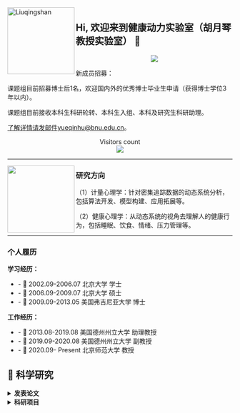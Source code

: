 <img align="left" height="150" alt="Liuqingshan" src="https://raw.githubusercontent.com/673aa/673aa/main/img/HDLab.jfif?v=4?transparent=1&palette=1"/>

## Hi, 欢迎来到健康动力实验室（胡月琴教授实验室） 👋
<p align="center">
  <a align="center" href="https://github.com/673aa/readme-typing-svg"><img src="https://readme-typing-svg.herokuapp.com?&font=IBM+Plex+Sans&color=F72EE2&size=25&lines=Welcome+to+胡+月+琴+教+授+实+验+室;Welcome+to+健+康+动+力+实+验+室+!](https://readme-typing-svg.herokuapp.com?font=Fira+Code&pause=1000&color=F70000&width=435&lines=Welcome+to+胡+月+琴+教+授+实+验+室;Welcome+to+健+康+动+力+实+验+室+!" /></a>
</p>
<p>

新成员招募：

课题组目前招募博士后1名，欢迎国内外的优秀博士毕业生申请（获得博士学位3年以内）。

课题组目前接收本科生科研轮转、本科生入组、本科及研究生科研助理。

了解详情请发邮件yueqinhu@bnu.edu.cn。
</p>
<p align="center"> 
  Visitors count<br>
  <img src="https://profile-counter.glitch.me/yueqinhu/count.svg" />
</p>

  ---
 <p>
  <img width="150" align='left' src="https://psych.bnu.edu.cn/images/2022-08/618826f5747b4406bb42b76a2d1f2f79.png">
</p>

### 研究方向

（1）计量心理学：针对密集追踪数据的动态系统分析，包括算法开发、模型构建、应用拓展等。

（2）健康心理学：从动态系统的视角去理解人的健康行为，包括睡眠、饮食、情绪、压力管理等。

 ---
 ### 个人履历
**学习经历：**
<ul>
  <li>- 🔭 2002.09-2006.07   北京大学               学士</li>
  <li>- 🌱 2006.09-2009.07   北京大学               硕士</li>
  <li>- 👯 2009.09-2013.05   美国弗吉尼亚大学       博士</li>
</ul>

**工作经历：**
<ul>
  <li>- 🔭 2013.08-2019.08   美国德州州立大学       助理教授</li>
  <li>- 🌱 2019.09-2020.08   美国德州州立大学       副教授</li>
  <li>- 👯 2020.09- Present   北京师范大学               教授</li>
</ul>

<h2>🚀 科学研究</h2>
<details>
 <summary><strong>发表论文</strong></summary>
<p align="left">
Luo, X., & Hu, Y.* (in press). Temporal misalignment in intensive longitudinal data: Consequences and solutions based on dynamic structural equation models. Structural Equation Modeling.

 Gan, Y., Wang, L., Schwarzer, R., Chen, G., & Hu, Y.* (in press). Eating Healthy Under Work Stress: A Gene Stress Interaction Model. Health Psychology.

 胡月琴，王理中，陈钢，甘怡群. (2023). CSF3R和行动控制对应激与健康饮食关系的调节作用：应激影响健康行为的个体化模型的初步证据. 心理学报. 55，8，1-12.

吴凡，胡月琴. (2023). 人格动态性：过程与特质整合视角. 心理科学进展.

Luo, X., & Hu, Y.* (2023). The competitive interaction between food cravings and unhealthy snacking: an application of the predator-prey model in psychology. Current Psychology. Doi: 10.1007/s12144-022-03848-8

Yao, Z.*, Xu, J., L., K., & Hu, Y.*(2023). A dynamical systems investigation of the co-regulation between perceived daily parental warmth and adolescent attention-deficit/hyperactivity disorder symptoms. Research on Child and Adolescent Psychopathology. Doi: 10.1007/10802-023-01039-y

Xu, J., Wang, H., Liu, S., Hale, M., Weng, X., Ahemaitijiang, N., Hu., Y.*, Suveg, C., & Han, Z*. (2023). Relations among family, peer, and academic stress and adjustment in Chinese adolescents: A daily diary analysis. Developmental Psychology. https://doi.org/10.1037/dev0001538

De Nadai, A., Hu, Y., & Thompson, W. K. (2022). Data pollution in Neuropsychiatry-an under-recognized but critical barrier to research progress. JAMA Psychiatry, 79(2), 97-98.

 Shen, Y., Lee, H., Choi, Y., Hu, Y., & Kim, K. (2022). Ethnic-racial socialization, ethnic-racial identity, and depressive symptoms in Korean adolescents in the United States and China. Journal of Youth and Adolescence, 51(2), 377-392.

 Li, Y., Hu, Y., Yang, W., Wang, Y. (2021). Daily interventions and assessments: The effect of online self-compassion meditation on psychological health. Applied Psychology: Health Well-Being, 13(4), 906-921.

Hu, Y., Stephenson, K., & Klare, D. (2020). The dynamic relationship between daily caffeine intake and sleep duration in middle-aged and older adults. Journal of Sleep Research, 29(6), e12996
Snyder, M., Haskard-Zolnierek, K., Howard, K., & Hu, Y. (2020). Weight stigma is associated with provider-patient relationship factors and adherence for individuals with hypothyroidism. Journal of Health Psychology, 27(3), 702-712.

Hu, Y., Visser, M., & Kaiser, S. (2020). Perceived Stress and Sleep Quality in Midlife and Later: Controlling for Genetic and Environmental Influences. Behavioral Sleep Medicine, 18(4), 537-549.

Ginsburg, H., Hu, Y., & Robinson, B. (2020). Little Albert’s fear conditioning disappears when Watson’s different presentations of the rat before and after conditioning are controlled. North American Journal of Psychology, 22(4), 661-678.

Shen,Y., Seo, E., Hu, Y., Zhang, M., & Chao, R. K. (2019). Measurement Invariance of Language Brokering Extent and Attitudes in Linguistic Minority Adolescents: Item Response Theory Analyses. Cultural Diversity and Ethnic Minority Psychology, 25, 170-178.

Hu, Y., & Treinen, R. F. (2019). A one-step method for modeling intensive longitudinal data with differential equations. British Journal of Mathematical and statistical psychology, 1, 38-60.

Menge, L. R., Hu Y., Crixell, S., Lloyd, L, Bezner, J., Burke, T. (2019). Influences on Catered Event Ordering in a University Workplace: Development and Validation of the Understanding Food Ordering (UFO) Survey. American Journal of Health Promotion, 33(4), 616-619.

Hu, Y., Huang, Y. (2018). Dynamic Regulation toward an External Stimulus: A Differential Equation Model. Multivariate Behavioral Research, 53(6), 925-939.

Hu, Y., Wang, Y., Sun, Y., Arteta Garcia, J., & Purol, S. (2018). Diary Study: The Protective Role of Self-Compassion on Stress-related Poor Sleep Quality. Mindfulness, 9, 1931-1940.

Menge, L.R., Crixell, S., Hu, Y., Lloyd, L., Bezner, J., Burke, T. Oliver, J. (2018). Policies and Other Influences on Food-Ordering Decisions for Catered Events in a University Workplace. Journal of Nutrition Education and Behavior, 7, S122-S123.

Hu, Y., Boker, S. (2017). Latent differential equation models for binary and ordinal data. Structural Equation Modeling: A Multidisciplinary Journal. 24, 52-64.

Hu, Y., Nesselroade, J. R., Erbacher, M. K., Boker, S. M., Burt, S. A., Keel, P. K., Neale, M. C., Sisk, C. L., & Klump, K. (2016). Test reliability at the individual level. Structural Equation Modeling: A Multidisciplinary Journal, 23, 532-543.

Boker, S. M., Staples, A. D., & Hu, Y. (2016). Dynamics of change and change in dynamics. Journal for Person-Oriented Research, 2, 34-55.

Arteta Garcia, J., Cobos, B. A., Hu, Y., Jordan, K., & Howard, K. (2016). Evaluation of how depression and anxiety mediate the relationship between pain catastrophizing and prescription opioid misuse in a chronic pain population. Pain Medicine, 17(2), 295-303.

Hu, Y., Xu, Y., Tornello, S. (2016). Stability of self-reported same-sex and bisexual Attraction from adolescence to adulthood. Archives of Sexual Behavior, 45(3), 651-659.

Hu, Y., Boker, S., Neale, M., & Klump, K. (2014). Coupled Latent Differential Equation with Moderators: Simulation and Application. Psychological Methods, 19, 56-71.

Lambert, A. E., Hu,Y.,  Magee, J. C.,  Beadel, J. R. & Teachman, B. A. (2014). Thought Suppression Across Time: Change in Frequency and Duration of Thought Recurrence. Journal of Obsessive Compulsive and Related Disorders, 1, 21-28.

Gasimova, F., Robitzsch, A., Wilhelm, O., Boker, S., Hu, Y., & Hülür, G. (2014). Dynamical systems analysis applied to working memory data. Frontiers in Psychology, 5, 687.

Haedt-Matt, A. A., Keel, P. K., Racine, S., Burt, A., Hu, Y., Boker, S., Neale, M., & Klump, K. (2014). Do emotional eating urges regulate affect? Concurrent and prospective associations and implications for risk models of binge eating. International Journal of Eating Disorders, 47(8), 874-877.

Hu, Y., & Boker, S. (2013). Permutation Tests of Coupled Latent Differential Equations, Multivariate Behavioral Research, 48, 160.

Klump, K.L., Keel, P.K., Racine, S.E., Burt, S.A., Neale, M., Sisk, C.L., Boker, S. M., & Hu, Y. (2013). The interactive effects of estrogen and progesterone on changes in emotional eating across the menstrual cycle. Journal of Abnormal Psychology, 122, 131-137.

Hu, Y., Gan, Y., Liu, Y., (2012). How Chinese people infer helper’s ambiguous intentions: Helper effort and interpersonal relationships. International Journal of Psychology, 1, 1-12.

Hu, Y., & Gan, Y., (2011). Future-Oriented Coping and Job Hunting among College Students. Psychological Record. 61(2), 253-268.

Gan, Y., Hu, Y., & Zhang, Y. (2010). Proactive and preventive coping in adjustment to college. Psychological record, 60, Spring issue.

胡月琴，甘怡群. (2008). 青少年心理韧性量表的编制和效度验证. 心理学报，40，902-912.

甘怡群，奚庄庄，胡月琴，张轶文. (2007). 核心自我评价预测学业倦怠的新成分：集体自尊. 北京大学学报，43， 716-722.

</p>
</details>

<details>
 <summary><strong>科研项目</strong></summary>
 国家自然科学基金科学基金面上项目，密集追踪数据动态建模新方法:数值优化算法及样本量设计(2022-2025，项目批准号：32171089)，主持

大学生自杀危机预防与干预全过程模型的建构、优化与应用研究（2022-2023，项目号：310499101，北京师范大学），子课题主持

中学生自伤与伤人风险测评工具的开发（2022-2023，杭州铭师堂），主持
National Institutes of Health (001452-00001): Innovative physiological predictors of college drinking. Co-Investigator

Texas State Research Enhancement Program: Using Derivatives to Analyze Within-Individual Fluctuations. Principal Investigator.

Texas State University Start-Up Fund: The Dynamic Relationship between Daily Habits and Healthy sleep. Principal Investigator

国家自然科学基金青年项目(31700961)：自我悲悯干预对心血管疾病患者心脏康复的作用与机制。参与

教育部人文社科专项项目（16YJCZH107）：自我悲悯干预对于成年初显期人群健康促进行为的干预研究。参与

广东省自然科学基金项目（2017A030310423）：儿童精神病态的异质性发展轨迹：表观遗传与教养环境的共同作用。参与
</details>
